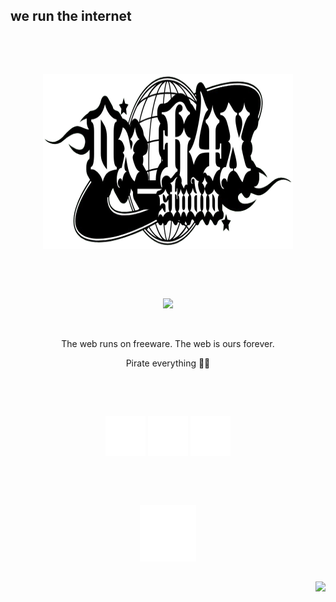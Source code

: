 ## we run the internet

<p> </p>
<p> </p>
<p align="center">
 <img src="hax-studios.png" width="400" height="280"> 
</p>
<p> </p>
<p> </p>
<p align="center">
  <a href="https://skillicons.dev">
    <img src="https://skillicons.dev/icons?i=aws,gcp,arch,kali,redhat,raspberrypi,cs,html,css,grafana,vscode,cloudflare,azure,gitlab,php,js,dotnet,docker&perline=9" />
  </a>
</p>
<p> </p>
<p align="center">
  The web runs on freeware. The web is ours forever.
<p align="center">
  Pirate everything 🏴‍☠️
</p>
</p>
<p> </p>
<p> </p>

<div align="center">
 
  [![Discord](https://raw.githubusercontent.com/CLorant/readme-social-icons/main/large/light/discord.svg)](https://discord.gg/bcs2Ce4YvX)
  [![Twitter](https://raw.githubusercontent.com/CLorant/readme-social-icons/main/large/light/twitter-x.svg)](https://x.com/xffline)
  [![YouTube](https://raw.githubusercontent.com/CLorant/readme-social-icons/main/large/light/youtube.svg)](https://www.youtube.com/@H4Xcashmoney)
  
</div>
<p> </p><p> </p>

<p align="center">
  <a href="https://github.com/Spyder-Hosting/">
    <img src="https://github.com/Spyder-Hosting/.github/raw/main/profile/Spyder-logo-white.png" alt="Spyder Hosting" width="90">
  </a>
</p>



##

<div align="right">
  <img src="https://visitor-badge.laobi.icu/badge?page_id=0x-h4x.0x-h4x&left_color=black&right_color=darkgrey&left_text=You%20are%20visitor%20"  /> 

</div>


